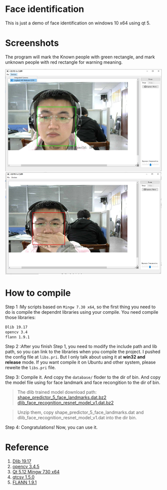 # Face identification
This is just a demo of face identification on windows 10 x64 using qt 5.

# Screenshots
The program will mark the Known people with green rectangle, and mark unknown people with red rectangle for warning meaning.

![](imgs/show1.jpg)
![](imgs/show2.jpg)

# How to compile
Step 1 :My scripts based on `Mingw 7.30 x64`, so the first thing you need to do is compile the dependnt libraries using your compile.
You need compile those libraries:

```
Dlib 19.17
opencv 3.4
flann 1.9.1
```

Step 2 :After you finish Step 1, you need to modify the include path and lib path, so you can link to the libraries when you compile the project. I pushed the config file at `libs.pri`. But I only talk about using it at **win32 and release** mode. If you want compile it on Ubuntu and other system, please reweite the `libs.pri` file.

Step 3: Compile it. And copy the `database/` floder to the dir of bin. And copy the model file using for face landmark and face recongition to the dir of bin.

> The dlib trained model download path: [shape_predictor_5_face_landmarks.dat.bz2](http://dlib.net/files/shape_predictor_5_face_landmarks.dat.bz2) [dlib_face_recognition_resnet_model_v1.dat.bz2](http://dlib.net/files/dlib_face_recognition_resnet_model_v1.dat.bz2)

> Unzip them, copy shape_predictor_5_face_landmarks.dat and dlib_face_recognition_resnet_model_v1.dat into the dir bin.

Step 4: Congratulations! Now, you can use it.

# Reference
1. [Dlib 19.17](http://dlib.net/)
2. [opencv 3.4.5](https://opencv.org/)
3. [Qt 5.12 Mingw 730 x64](https://www.qt.io/)
4. [qtcsv 1.5.0](https://github.com/iamantony/qtcsv)
5. [FLANN 1.9.1](https://github.com/mariusmuja/flann)
